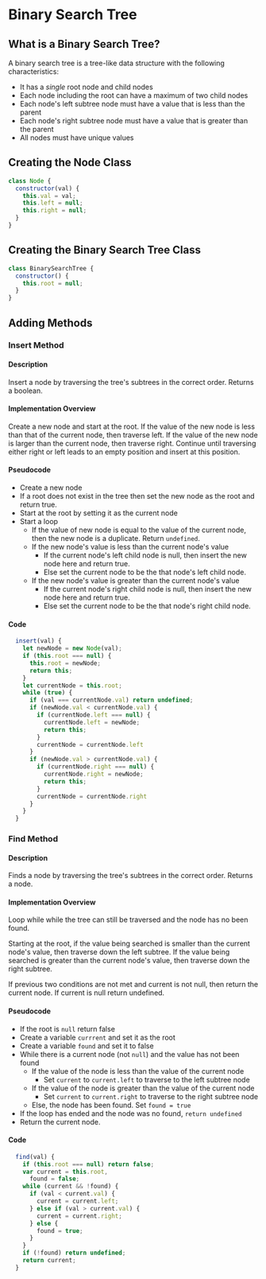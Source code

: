 # Binary Search Tree

## What is a Binary Search Tree?

A binary search tree is a tree-like data structure with the following characteristics:

- It has a _single_ root node and child nodes
- Each node including the root can have a maximum of two child nodes
- Each node's left subtree node must have a value that is less than the parent
- Each node's right subtree node must have a value that is greater than the parent
- All nodes must have unique values

## Creating the Node Class

```javascript
class Node {
  constructor(val) {
    this.val = val;
    this.left = null;
    this.right = null;
  }
}
```

## Creating the Binary Search Tree Class

```javascript
class BinarySearchTree {
  constructor() {
    this.root = null;
  }
}
```

## Adding Methods

### Insert Method

#### Description

Insert a node by traversing the tree's subtrees in the correct order. Returns a boolean.

#### Implementation Overview

Create a new node and start at the root. If the value of the new node is less than that of the current node, then traverse left. If the value of the new node is larger than the current node, then traverse right. Continue until traversing either right or left leads to an empty position and insert at this position.

#### Pseudocode

- Create a new node
- If a root does not exist in the tree then set the new node as the root and return true.
- Start at the root by setting it as the current node
- Start a loop
  - If the value of new node is equal to the value of the current node, then the new node is a duplicate. Return `undefined`.
  - If the new node's value is less than the current node's value
    - If the current node's left child node is null, then insert the new node here and return true.
    - Else set the current node to be the that node's left child node.
  - If the new node's value is greater than the current node's value
    - If the current node's right child node is null, then insert the new node here and return true.
    - Else set the current node to be the that node's right child node.

#### Code

```javascript
  insert(val) {
    let newNode = new Node(val);
    if (this.root === null) {
      this.root = newNode;
      return this;
    }
    let currentNode = this.root;
    while (true) {
      if (val === currentNode.val) return undefined;
      if (newNode.val < currentNode.val) {
        if (currentNode.left === null) {
          currentNode.left = newNode;
          return this;
        }
        currentNode = currentNode.left
      }
      if (newNode.val > currentNode.val) {
        if (currentNode.right === null) {
          currentNode.right = newNode;
          return this;
        }
        currentNode = currentNode.right
      }
    }
  }
```

### Find Method

#### Description

Finds a node by traversing the tree's subtrees in the correct order. Returns a node.

#### Implementation Overview

Loop while while the tree can still be traversed and the node has no been found.

Starting at the root, if the value being searched is smaller than the current node's value, then traverse down the left subtree. If the value being searched is greater than the current node's value, then traverse down the right subtree.

If previous two conditions are not met and current is not null, then return the current node. If current is null return undefined.

#### Pseudocode

- If the root is `null` return false
- Create a variable `currrent` and set it as the root
- Create a variable `found` and set it to false
- While there is a current node (not `null`) and the value has not been found
  - If the value of the node is less than the value of the current node
    - Set `current` to `current.left` to traverse to the left subtree node
  - If the value of the node is greater than the value of the current node
    - Set `current` to `current.right` to traverse to the right subtree node
  - Else, the node has been found. Set `found = true`
- If the loop has ended and the node was no found, `return undefined`
- Return the current node.

#### Code

```javascript
  find(val) {
    if (this.root === null) return false;
    var current = this.root,
      found = false;
    while (current && !found) {
      if (val < current.val) {
        current = current.left;
      } else if (val > current.val) {
        current = current.right;
      } else {
        found = true;
      }
    }
    if (!found) return undefined;
    return current;
  }
```
